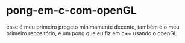 # pong-em-c-com-openGL
esse é meu primeiro progeto minimamente decente, também é o meu primeiro repositório, é um pong que eu fiz em c++ usando o openGL
